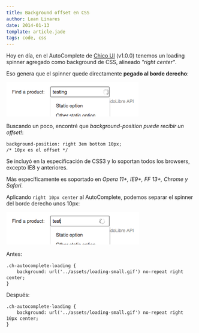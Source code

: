 ```yaml
---
title: Background offset en CSS
author: Lean Linares
date: 2014-01-13
template: article.jade
tags: code, css
---
```


Hoy en día, en el AutoComplete de [Chico UI](http://chico.mercadolibre.com/) (v1.0.0) tenemos un loading spinner agregado como background de CSS, alineado *"right center"*.

Eso genera que el spinner quede directamente **pegado al borde derecho**:

![Before](before.png)

Buscando un poco, encontré que *background-position puede recibir un offset!*:

```
background-position: right 3em bottom 10px;
/* 10px es el offset */
```

Se incluyó en la especificación de CSS3 y lo soportan todos los browsers, excepto IE8 y anteriores.

Más específicamente es soportado en *Opera 11+, IE9+, FF 13+, Chrome y Safari*.

Aplicando `right 10px center` al AutoComplete, podemos separar el spinner del borde derecho unos 10px:

![After](after.png)

Antes:

```
.ch-autocomplete-loading {
    background: url('../assets/loading-small.gif') no-repeat right center;
}
```

Después:

```
.ch-autocomplete-loading {
    background: url('../assets/loading-small.gif') no-repeat right 10px center;
}
```
